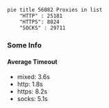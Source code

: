 
```mermaid
pie title 56082 Proxies in list
    "HTTP" : 25181
    "HTTPS": 8024
    "SOCKS" : 29711
```

### Some Info
#### Average Timeout

- mixed: 3.6s
- http: 1.8s
- https: 8.2s
- socks: 5.1s